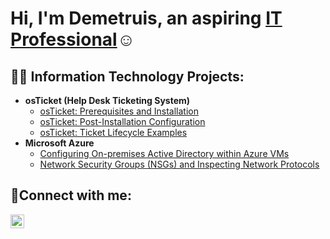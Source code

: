 <h1>Hi, I'm Demetruis, an aspiring <a href="https://www.linkedin.com/in/demetruis-verrett-b3429564/">IT Professional</a>☺</h1>

<h2>👨‍💻 Information Technology Projects:</h2>

- <b>osTicket (Help Desk Ticketing System)</b>
  - [osTicket: Prerequisites and Installation](https://github.com/DemetruisVerrett/osticket-prereqs)
  - [osTicket: Post-Installation Configuration](https://github.com/DemetruisVerrett/post-install-config)
  - [osTicket: Ticket Lifecycle Examples](https://github.com/DemetruisVerrett/ticket-lifecycle)
- <b>Microsoft Azure</b>
  - [Configuring On-premises Active Directory within Azure VMs](https://github.com/DemetruisVerrett/configure-ad)
  - [Network Security Groups (NSGs) and Inspecting Network Protocols](https://github.com/DemetruisVerrett/azure-network-protocols)

<h2>🤳Connect with me:</h2>


[<img align="left" alt="Josh | LinkedIn" width="22px" src="https://cdn.jsdelivr.net/npm/simple-icons@v3/icons/linkedin.svg" />][linkedin]


[linkedin]: https://www.linkedin.com/in/demetruis-verrett-b3429564/


<div class="bg"></div>

<div class="star-field">
<div class="layer"></div>
<div class="layer"></div>
<div class="layer"></div>
